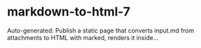 # markdown-to-html-7
Auto-generated: Publish a static page that converts input.md from attachments to HTML with marked, renders it inside...
